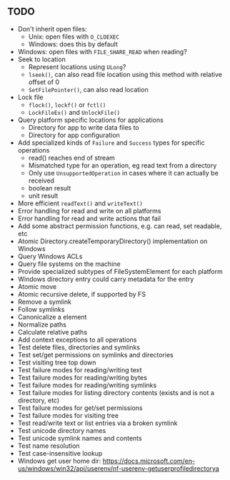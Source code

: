 
## TODO

- Don't inherit open files:
  - Unix: open files with `O_CLOEXEC`
  - Windows: does this by default 
- Windows: open files with `FILE_SHARE_READ` when reading?
- Seek to location
  - Represent locations using `ULong`? 
  - `lseek()`, can also read file location using this method with relative offset of 0
  - `SetFilePointer()`, can also read location
- Lock file
  - `flock()`, `lockf()` or `fctl()`
  - `LockFileEx()` and `UnlockFile()`
- Query platform specific locations for applications
  - Directory for app to write data files to
  - Directory for app configuration
- Add specialized kinds of `Failure` and `Success` types for specific operations
  - read() reaches end of stream
  - Mismatched type for an operation, eg read text from a directory
  - Only use `UnsupportedOperation` in cases where it can actually be received
  - boolean result
  - unit result
- More efficient `readText()` and `writeText()` 
- Error handling for read and write on all platforms
- Error handling for read and write actions that fail
- Add some abstract permission functions, e.g. can read, set readable, etc
- Atomic Directory.createTemporaryDirectory() implementation on Windows
- Query Windows ACLs
- Query file systems on the machine
- Provide specialized subtypes of FileSystemElement for each platform
- Windows directory entry could carry metadata for the entry
- Atomic move
- Atomic recursive delete, if supported by FS
- Remove a symlink
- Follow symlinks
- Canonicalize a element
- Normalize paths
- Calculate relative paths
- Add context exceptions to all operations
- Test delete files, directories and symlinks
- Test set/get permissions on symlinks and directories
- Test visiting tree top down
- Test failure modes for reading/writing text
- Test failure modes for reading/writing bytes
- Test failure modes for reading/writing symlinks
- Test failure modes for listing directory contents (exists and is not a directory, etc)
- Test failure modes for get/set permissions
- Test failure modes for visiting tree
- Test read/write text or list entries via a broken symlink
- Test unicode directory names
- Test unicode symlink names and contents
- Test name resolution
- Test case-insensitive lookup
- Windows get user home dir: https://docs.microsoft.com/en-us/windows/win32/api/userenv/nf-userenv-getuserprofiledirectorya
